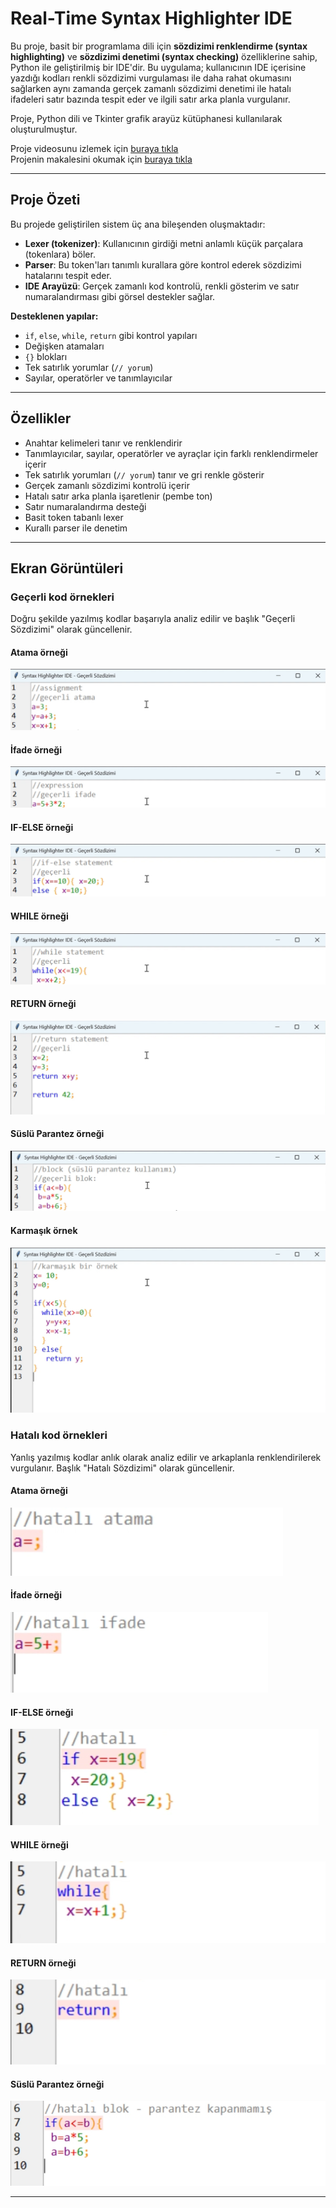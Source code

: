 # Real-Time Syntax Highlighter IDE

Bu proje, basit bir programlama dili için **sözdizimi renklendirme (syntax highlighting)** ve **sözdizimi denetimi (syntax checking)** özelliklerine sahip, Python ile geliştirilmiş bir IDE'dir. Bu uygulama; kullanıcının IDE içerisine yazdığı kodları renkli sözdizimi vurgulaması ile daha rahat okumasını sağlarken aynı zamanda gerçek zamanlı sözdizimi denetimi ile hatalı ifadeleri satır bazında tespit eder ve ilgili satır arka planla vurgulanır. 

Proje, Python dili ve Tkinter grafik arayüz kütüphanesi kullanılarak oluşturulmuştur.

Proje videosunu izlemek için [buraya tıkla](https://www.youtube.com/watch?v=568QkIR69jE)  
Projenin makalesini okumak için [buraya tıkla](https://medium.com/@selinnnn14/basit-bir-derleyici-%C3%B6n-ucu-front-end-geli%C5%9Ftirdim-lexical-s%C3%B6zdizim-analizi-ve-syntax-aa41537b9cf1)

---

## Proje Özeti

Bu projede geliştirilen sistem üç ana bileşenden oluşmaktadır:

- **Lexer (tokenizer)**: Kullanıcının girdiği metni anlamlı küçük parçalara (tokenlara) böler.
- **Parser**: Bu token'ları tanımlı kurallara göre kontrol ederek sözdizimi hatalarını tespit eder.
- **IDE Arayüzü**: Gerçek zamanlı kod kontrolü, renkli gösterim ve satır numaralandırması gibi görsel destekler sağlar.

**Desteklenen yapılar:**
- `if`, `else`, `while`, `return` gibi kontrol yapıları
- Değişken atamaları
- `{}` blokları
- Tek satırlık yorumlar (`// yorum`)
- Sayılar, operatörler ve tanımlayıcılar

---

## Özellikler

- Anahtar kelimeleri tanır ve renklendirir
- Tanımlayıcılar, sayılar, operatörler ve ayraçlar için farklı renklendirmeler içerir
- Tek satırlık yorumları (`// yorum`) tanır ve gri renkle gösterir
- Gerçek zamanlı sözdizimi kontrolü içerir
- Hatalı satır arka planla işaretlenir (pembe ton)
- Satır numaralandırma desteği
- Basit token tabanlı lexer
- Kurallı parser ile denetim

---

## Ekran Görüntüleri

### Geçerli kod örnekleri
Doğru şekilde yazılmış kodlar başarıyla analiz edilir ve başlık "Geçerli Sözdizimi" olarak güncellenir.
#### Atama örneği
![resim1](screenshots/img1.png)
#### İfade örneği
![resim2](screenshots/img2.png)
#### IF-ELSE örneği
![resim3](screenshots/img3.png)
#### WHILE örneği
![resim4](screenshots/img4.png)
#### RETURN örneği
![resim5](screenshots/img5.png)
#### Süslü Parantez örneği
![resim6](screenshots/img6.png)
#### Karmaşık örnek
![resim7](screenshots/img7.png)

### Hatalı kod örnekleri
Yanlış yazılmış kodlar anlık olarak analiz edilir ve arkaplanla renklendirilerek vurgulanır. Başlık "Hatalı Sözdizimi" olarak güncellenir.
#### Atama örneği
![resim8](screenshots/img8.png)
#### İfade örneği
![resim9](screenshots/img9.png)
#### IF-ELSE örneği
![resim10](screenshots/img10.png)
#### WHILE örneği
![resim11](screenshots/img11.png)
#### RETURN örneği
![resim12](screenshots/img12.png)
#### Süslü Parantez örneği
![resim13](screenshots/img13.png)

---

